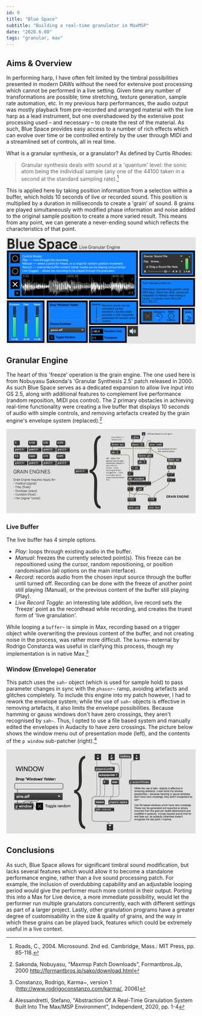 ```yaml
---
id: 0
title: "Blue Space"
subtitle: "Building a real-time granulator in MaxMSP"
date: "2020.6.08"
tags: "granular, max"
---
```

## Aims & Overview
In performing harp, I have often felt limited by the timbral possibilities presented in modern DAWs
without the need for extensive post processing which cannot be performed in a live setting. Given time any number of transformations are possible; time stretching, texture generation, sample rate automation, etc. In my previous harp performances, the audio output was mostly playback from pre-recorded and arranged material with the live harp as a lead instrument, but one overshadowed by the extensive post processing used – and necessary – to create the rest of the material. As such, Blue Space provides easy access to a number of rich effects which can evolve over time or be controlled entirely by the user through MIDI and a streamlined set of controls, all in real time.

What is a granular synthesis, or a granulator? As defined by Curtis Rhodes:

> Granular synthesis deals with sound at a 'quantum' level: the sonic atom being the individual sample (any one of the 44100 taken in a second at the standard sampling rate).[^1]

This is applied here by taking position information from a selection within a buffer, which holds 10 seconds of live or recorded sound. This position is multiplied by a duration in milliseconds to create a 'grain' of sound. 8 grains are played simultaneously with modified phase information and noise added to the original sample position to create a more varied result. This means from any point, we can generate a never-ending sound which reflects the characteristics of that point.

![overview](https://raw.githubusercontent.com/haelyons/Website-Content/master/BLUE%20SPACE.png)

## Granular Engine
The heart of this 'freeze' operation is the grain engine. The one used here is from Nobuyasu Sakonda's 'Granular Synthesis 2.5' patch released in 2000. As such Blue Space serves as a dedicated expansion to allow live input into GS 2.5, along with additional features to complement live performance (random reposition, MIDI pos control). The 2 primary obstacles in achieving real-time functionality were creating a live buffer that displays 10 seconds of audio with simple controls, and removing artefacts created by the grain engine's envelope system (replaced).[^2]

![engine](https://raw.githubusercontent.com/haelyons/Website-Content/master/blue%20space/Blue-Space--Grain-Engine.jpg)

### Live Buffer
The live buffer has 4 simple options.
* _Play_: loops through existing audio in the buffer.
* _Manual_: freezes the currently selected point(s). This freeze can be repositioned using the cursor, random repositioning, or position randomisation (all options on the main interface).
* _Record_: records audio from the chosen input source through the buffer until turned off. Recording can be done with the freeze of another point still playing (Manual), or the previous content of the buffer still playing (Play).
* _Live Record Toggle_: an interesting late addition, live record sets the 'freeze' point as the recordhead while recording, and creates the truest form of 'live granulation'.

While looping a `buffer~` is simple in Max, recording based on a trigger object while overwriting the previous content of the buffer, and not creating noise in the process, was rather more difficult. The `karma~` external by Rodrigo Constanza was useful in clarifying this process, though my implementation is in native Max.[^3]


### Window (Envelope) Generator
This patch uses the `sah~` object (which is used for sample hold) to pass parameter changes in sync with the `phasor~` ramp, avoiding artefacts and glitches completely. To include this engine into my patch however, I had to rework the envelope system; while the use of `sah~` objects is effective in removing artefacts, it also limits the envelope possibilities. Because hamming or gauss windows don't have zero crossings, they aren't recognised by `sah~`. Thus, I opted to use a file based system and manually edited the envelopes in Audacity to have zero crossings. The picture below shows the window menu out of presentation mode (left), and the contents of the `p window` sub-patcher (right).[^4]

![window](https://raw.githubusercontent.com/haelyons/Website-Content/master/blue%20space/Blue-Space--Grain-Window.jpg)

## Conclusions
As such, Blue Space allows for significant timbral sound modification, but lacks several features which would allow it to become a standalone performance engine, rather than a live sound processing patch. For example, the inclusion of overdubbing capability and an adjustable looping period would give the performer much more control in their output. Porting this into a Max for Live device, a more immediate possibility, would let the performer run multiple granulators concurrently, each with different settings as part of a larger project. Lastly, other granulation programs have a greater degree of customisability in the size & quality of grains, and the way in which these grains can be played back, features which could be extremely useful in a live context.



[^1]: Roads, C., 2004. Microsound. 2nd ed. Cambridge, Mass.: MIT Press, pp. 85-118.
[^2]: Sakonda, Nobuyasu, "Maxmsp Patch Downloads", Formantbros.Jp, 2000 <http://formantbros.jp/sako/download.html>
[^3]: Constanzo, Rodrigo, Karma~, version 1 (http://www.rodrigoconstanzo.com/karma/, 2006)
[^4]: Alessandretti, Stefano, "Abstraction Of A Real-Time Granulation System Built Into The Max/MSP Environment", Independent, 2020, pp. 1-4
